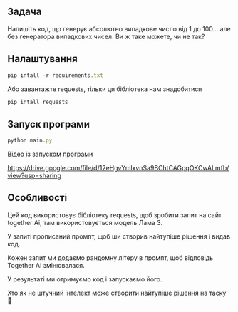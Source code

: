 ## Задача

Напишіть код, що генерує абсолютно випадкове число від 1 до 100… але без генератора випадкових чисел. Ви ж таке можете, чи не так?

## Налаштування

```jsx
pip intall -r requirements.txt
```

Або завантажте requests, тільки ця бібліотека нам знадобитися 

```jsx
pip intall requests
```

## Запуск програми

```jsx
python main.py
```

Відео із запуском програми 

https://drive.google.com/file/d/12eHgvYmlxvnSa9BChtCAGpqOKCwALmfb/view?usp=sharing

## Особливості

Цей код використовує бібліотеку requests, щоб зробити запит на сайт together Ai, там використовується модель Лама 3.

У запиті прописаний промпт, щоб ши створив найтупіше рішення і видав код. 

Кожен запит ми додаємо рандомну літеру в промпт, щоб відповідь Together Ai змінювалася.

У результаті ми отримуємо код і запускаємо його.

Хто як не штучний інтелект може створити найтупіше рішення на таску 🙂